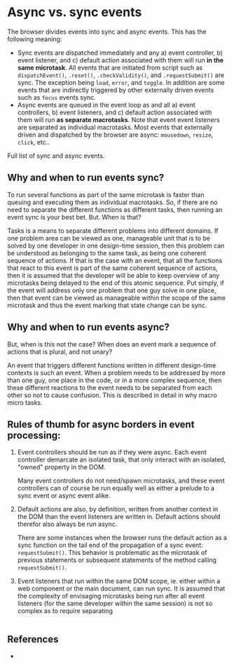 # Async vs. sync events

The browser divides events into sync and async events. This has the following meaning:

 * Sync events are dispatched immediately and any a) event controller, b) event listener, and c) default action associated with them will run **in the same microtask**. All events that are initiated from script such as `dispatchEvent()`, `.reset()`, `.checkValidity()`, and `.requestSubmit()` are sync. The exception being `load`, `error`, and `toggle`. In addition are some events that are indirectly triggered by other externally driven events such as `focus` events sync.   
 * Async events are queued in the event loop as and all a) event controllers, b) event listeners, and c) default action associated with them will run **as separate macrotasks**. Note that event event listeners are separated as individual macrotasks. Most events that externally driven and dispatched by the browser are async: `mousedown`, `resize`, `click`, etc..
 
Full list of sync and async events.

## Why and when to run events sync?

To run several functions as part of the same microtask is faster than queuing and executing them as individual macrotasks. So, if there are no need to separate the different functions as different tasks, then running an event sync is your best bet. But. When is that?

Tasks is a means to separate different problems into different domains. If one problem area can be viewed as one, manageable unit that is to be solved by one developer in one design-time session, then this problem can be understood as belonging to the same task, as being one coherent sequence of actions. If that is the case with an event, that all the functions that react to this event is part of the same coherent sequence of actions, then it is assumed that the developer will be able to keep overview of any microtasks being delayed to the end of this atomic sequence. Put simply, if the event will address only one problem that one guy solve in one place, then that event can be viewed as manageable within the scope of the same microtask and thus the event marking that state change can be sync.   

## Why and when to run events async?

But, when is this not the case? When does an event mark a sequence of actions that is plural, and not unary?

An event that triggers different functions written in different design-time contexts is such an event. When a problem needs to be addressed by more than one guy, one place in the code, or in a more complex sequence, then these different reactions to the event needs to be separated from each other so not to cause confusion. This is described in detail in why macro micro tasks.

## Rules of thumb for async borders in event processing:

1. Event controllers should be run as if they were async. Each event controller demarcate an isolated task, that only interact with an isolated, "owned" property in the DOM.
 
    Many event controllers do not need/spawn microtasks, and these event controllers can of course be run equally well as either a prelude to a sync event or async event alike.

2. Default actions are also, by definition, written from another context in the DOM than the event listeners are written in. Default actions should therefor also always be run async.

   There are some instances when the browser runs the default action as a sync function on the tail end of the propagation of a sync event: `requestSubmit()`. This behavior is problematic as the microtask of previous statements or subsequent statements of the method calling `requestSubmit()`.
   
3. Event listeners that run within the same DOM scope, ie. either within a web component or the main document, can run sync. It is assumed that the complexity of envisaging microtasks being run after all event listeners (for the same developer within the same session) is not so complex as to require separating       

```

``` 

     
## References

 * 